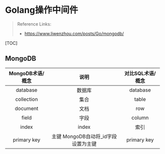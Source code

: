 # Golang操作中间件

> Reference Links:
> 
> - https://www.liwenzhou.com/posts/Go/mongodb/

[TOC]

## MongoDB

| MongoDB术语/概念 | 说明                      | 对比SQL术语/概念  |
|:------------:|:-----------------------:|:-----------:|
| database     | 数据库                     | database    |
| collection   | 集合                      | table       |
| document     | 文档                      | row         |
| field        | 字段                      | column      |
| index        | index                   | 索引          |
| primary key  | 主键 MongoDB自动将_id字段设置为主键 | primary key |
